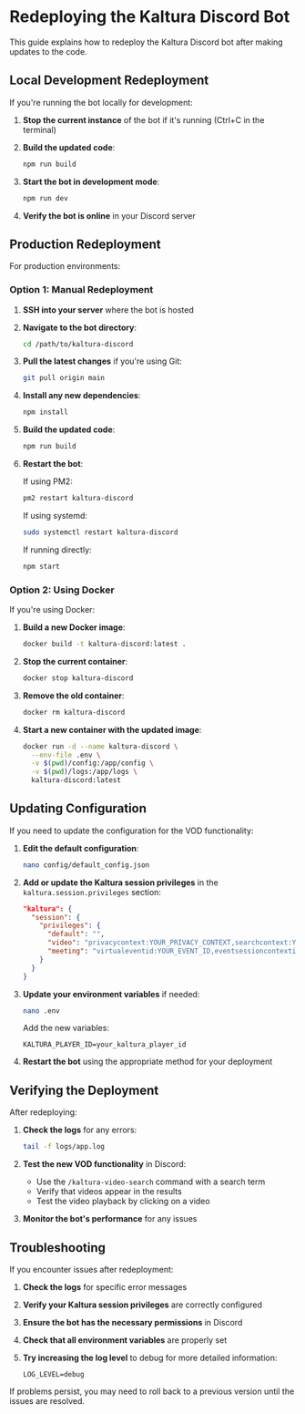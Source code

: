 # Redeploying the Kaltura Discord Bot

This guide explains how to redeploy the Kaltura Discord bot after making updates to the code.

## Local Development Redeployment

If you're running the bot locally for development:

1. **Stop the current instance** of the bot if it's running (Ctrl+C in the terminal)

2. **Build the updated code**:
   ```bash
   npm run build
   ```

3. **Start the bot in development mode**:
   ```bash
   npm run dev
   ```

4. **Verify the bot is online** in your Discord server

## Production Redeployment

For production environments:

### Option 1: Manual Redeployment

1. **SSH into your server** where the bot is hosted

2. **Navigate to the bot directory**:
   ```bash
   cd /path/to/kaltura-discord
   ```

3. **Pull the latest changes** if you're using Git:
   ```bash
   git pull origin main
   ```

4. **Install any new dependencies**:
   ```bash
   npm install
   ```

5. **Build the updated code**:
   ```bash
   npm run build
   ```

6. **Restart the bot**:
   
   If using PM2:
   ```bash
   pm2 restart kaltura-discord
   ```
   
   If using systemd:
   ```bash
   sudo systemctl restart kaltura-discord
   ```
   
   If running directly:
   ```bash
   npm start
   ```

### Option 2: Using Docker

If you're using Docker:

1. **Build a new Docker image**:
   ```bash
   docker build -t kaltura-discord:latest .
   ```

2. **Stop the current container**:
   ```bash
   docker stop kaltura-discord
   ```

3. **Remove the old container**:
   ```bash
   docker rm kaltura-discord
   ```

4. **Start a new container with the updated image**:
   ```bash
   docker run -d --name kaltura-discord \
     --env-file .env \
     -v $(pwd)/config:/app/config \
     -v $(pwd)/logs:/app/logs \
     kaltura-discord:latest
   ```

## Updating Configuration

If you need to update the configuration for the VOD functionality:

1. **Edit the default configuration**:
   ```bash
   nano config/default_config.json
   ```

2. **Add or update the Kaltura session privileges** in the `kaltura.session.privileges` section:
   ```json
   "kaltura": {
     "session": {
       "privileges": {
         "default": "",
         "video": "privacycontext:YOUR_PRIVACY_CONTEXT,searchcontext:YOUR_SEARCH_CONTEXT,setrole:PLAYBACK_BASE_ROLE",
         "meeting": "virtualeventid:YOUR_EVENT_ID,eventsessioncontextid:*,appid:YOUR_APP_ID"
       }
     }
   }
   ```

3. **Update your environment variables** if needed:
   ```bash
   nano .env
   ```
   
   Add the new variables:
   ```
   KALTURA_PLAYER_ID=your_kaltura_player_id
   ```

4. **Restart the bot** using the appropriate method for your deployment

## Verifying the Deployment

After redeploying:

1. **Check the logs** for any errors:
   ```bash
   tail -f logs/app.log
   ```

2. **Test the new VOD functionality** in Discord:
   - Use the `/kaltura-video-search` command with a search term
   - Verify that videos appear in the results
   - Test the video playback by clicking on a video

3. **Monitor the bot's performance** for any issues

## Troubleshooting

If you encounter issues after redeployment:

1. **Check the logs** for specific error messages

2. **Verify your Kaltura session privileges** are correctly configured

3. **Ensure the bot has the necessary permissions** in Discord

4. **Check that all environment variables** are properly set

5. **Try increasing the log level** to debug for more detailed information:
   ```
   LOG_LEVEL=debug
   ```

If problems persist, you may need to roll back to a previous version until the issues are resolved.